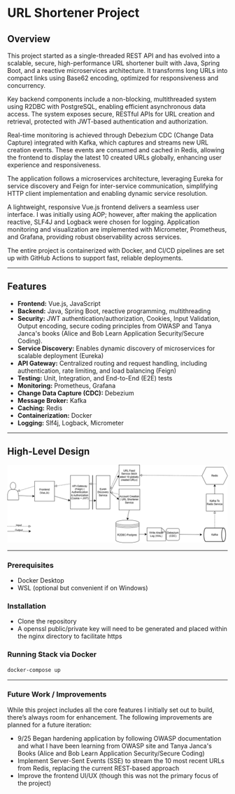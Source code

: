 # URL Shortener Project

## Overview  

This project started as a single-threaded REST API and has evolved into a scalable, secure, high-performance URL shortener
built with Java, Spring Boot, and a reactive microservices architecture.
It transforms long URLs into compact links using Base62 encoding, optimized for responsiveness and concurrency.

Key backend components include a non-blocking, multithreaded system using R2DBC with PostgreSQL, enabling efficient asynchronous data access.
The system exposes secure, RESTful APIs for URL creation and retrieval, protected with JWT-based authentication and authorization.

Real-time monitoring is achieved through Debezium CDC (Change Data Capture) integrated with Kafka, which captures and streams new URL creation events.
These events are consumed and cached in Redis, allowing the frontend to display the latest 10 created URLs globally, enhancing user experience and responsiveness.

The application follows a microservices architecture, leveraging Eureka for service discovery
and Feign for inter-service communication, simplifying HTTP client implementation and enabling dynamic service resolution.

A lightweight, responsive Vue.js frontend delivers a seamless user interface. I was initially using AOP; however, after making the application reactive, SLF4J and Logback were chosen for logging. Application monitoring and visualization are implemented with Micrometer, Prometheus, and Grafana, providing robust observability across services.

The entire project is containerized with Docker, and CI/CD pipelines are set up with GitHub Actions to support fast, reliable deployments.

---

## Features

- **Frontend:** Vue.js, JavaScript  
- **Backend:** Java, Spring Boot, reactive programming, multithreading  
- **Security:** JWT authentication/authorization, Cookies, Input Validation, Output encoding, secure coding principles from OWASP and Tanya Janca's books (Alice and Bob Learn Application Security/Secure Coding).
- **Service Discovery:** Enables dynamic discovery of microservices for scalable deployment (Eureka)
- **API Gateway:** Centralized routing and request handling, including authentication, rate limiting, and load balancing (Feign)
- **Testing:** Unit, Integration, and End-to-End (E2E) tests  
- **Monitoring:** Prometheus, Grafana  
- **Change Data Capture (CDC):** Debezium
- **Message Broker:** Kafka
- **Caching:** Redis
- **Containerization:** Docker  
- **Logging:** Slf4j, Logback, Micrometer

---

## High-Level Design

![alt text](docs/URL_Shortener_HLD.png)

---

### Prerequisites

- Docker Desktop
- WSL (optional but convenient if on Windows)

### Installation

- Clone the repository
- A openssl public/private key will need to be generated and placed within the nginx directory to facilitate https

### Running Stack via Docker

```bash
docker-compose up
```

---

### Future Work / Improvements

While this project includes all the core features I initially set out to build, there’s always room for enhancement.
The following improvements are planned for a future iteration:

- 9/25 Began hardening application by following OWASP documentation and what I have been learning from OWASP site and Tanya Janca's Books (Alice and Bob Learn Application Security/Secure Coding)
- Implement Server-Sent Events (SSE) to stream the 10 most recent URLs from Redis, replacing the current REST-based approach
- Improve the frontend UI/UX (though this was not the primary focus of the project)
